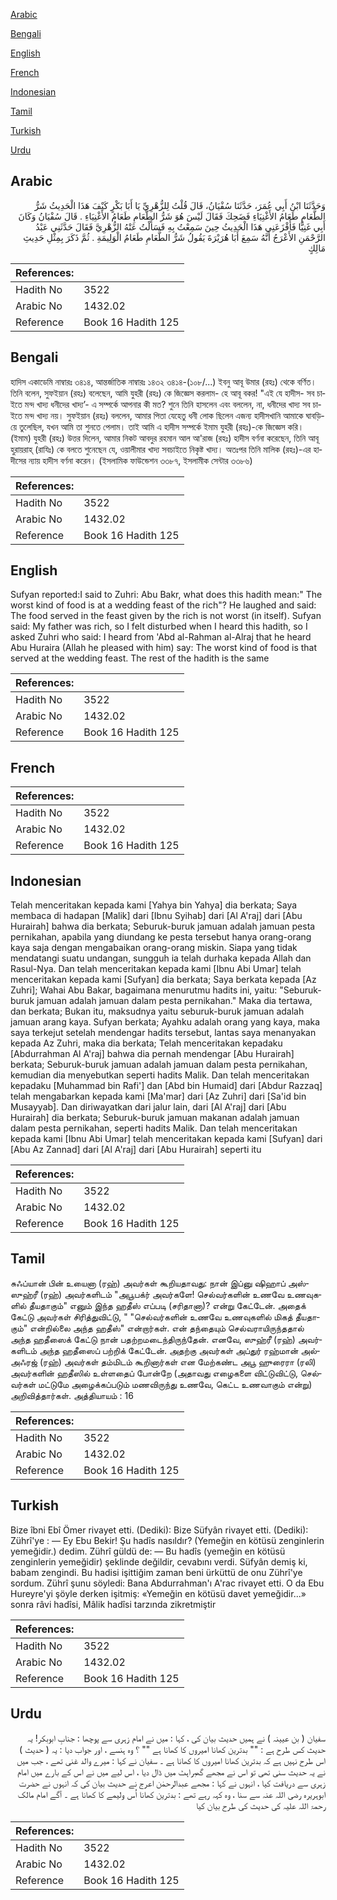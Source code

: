 [Arabic](#arabic)

[Bengali](#bengali)

[English](#english)

[French](#french)

[Indonesian](#indonesian)

[Tamil](#tamil)

[Turkish](#turkish)

[Urdu](#urdu)

## Arabic


<div dir="rtl" lang="ar" style={{fontSize:'larger',backgroundColor:'#f8f9fa',padding:20}}>
وَحَدَّثَنَا ابْنُ أَبِي عُمَرَ، حَدَّثَنَا سُفْيَانُ، قَالَ قُلْتُ لِلزُّهْرِيِّ يَا أَبَا بَكْرٍ كَيْفَ هَذَا الْحَدِيثُ شَرُّ الطَّعَامِ طَعَامُ الأَغْنِيَاءِ فَضَحِكَ فَقَالَ لَيْسَ هُوَ شَرُّ الطَّعَامِ طَعَامُ الأَغْنِيَاءِ ‏.‏ قَالَ سُفْيَانُ وَكَانَ أَبِي غَنِيًّا فَأَفْزَعَنِي هَذَا الْحَدِيثُ حِينَ سَمِعْتُ بِهِ فَسَأَلْتُ عَنْهُ الزُّهْرِيَّ فَقَالَ حَدَّثَنِي عَبْدُ الرَّحْمَنِ الأَعْرَجُ أَنَّهُ سَمِعَ أَبَا هُرَيْرَةَ يَقُولُ شَرُّ الطَّعَامِ طَعَامُ الْوَلِيمَةِ ‏.‏ ثُمَّ ذَكَرَ بِمِثْلِ حَدِيثِ مَالِكٍ
</div>
<div style={{backgroundColor:'#f8f9fa',padding:20, marginBottom: 10}}><table> <thead> <tr> <th>References:</th> <th></th> </tr> </thead> <tbody><tr><td>Hadith No</td><td>3522</td></tr><tr><td>Arabic No</td><td>1432.02</td></tr><tr><td>Reference</td><td>Book 16 Hadith 125</td></tr></tbody></table></div>

## Bengali


<div dir="ltr" lang="bn" style={{fontSize:'larger',backgroundColor:'#f8f9fa',padding:20}}>
হাদিস একাডেমি নাম্বারঃ ৩৪১৪, আন্তর্জাতিক নাম্বারঃ ১৪৩২ ৩৪১৪-(১০৮/...) ইবনু আবূ উমার (রহঃ) থেকে বর্ণিত। তিনি বলেন, সুফইয়ান (রহঃ) বলেছেন, আমি যুহরী (রহঃ) কে জিজ্ঞেস করলাম- হে আবূ বকর! "এই যে হাদীস- সব চাইতে মন্দ খাদ্য ধনীদের খাদ্য’- এ সম্পর্কে আপনার কী মত? শুনে তিনি হাসলেন এবং বললেন, না, ধনীদের খাদ্য সব চাইতে মন্দ খাদ্য নয়। সুফইয়ান (রহঃ) বললেন, আমার পিতা যেহেতু ধনী লোক ছিলেন এজন্য হাদীসখানি আমাকে ঘাবড়িয়ে তুলেছিল, যখন আমি তা শুনতে পেলাম। তাই আমি এ হাদীস সম্পর্কে ইমাম যুহরী (রহঃ)-কে জিজ্ঞেস করি। (ইমাম) যুহরী (রহঃ) উত্তর দিলেন, আমার নিকট আবদুর রহমান আল আ'রাজ (রহঃ) হাদীস বর্ণনা করেছেন, তিনি আবূ হুরায়রাহ্ (রাযিঃ) কে বলতে শুনেছেন যে, ওয়ালীমার খাদ্য সবচাইতে নিকৃষ্ট খাদ্য। অতঃপর তিনি মালিক (রহঃ)-এর হাদীসের ন্যায় হাদীস বর্ণনা করেন। (ইসলামিক ফাউন্ডেশন ৩৩৮৭, ইসলামীক সেন্টার ৩৩৮৬)
</div>
<div style={{backgroundColor:'#f8f9fa',padding:20, marginBottom: 10}}><table> <thead> <tr> <th>References:</th> <th></th> </tr> </thead> <tbody><tr><td>Hadith No</td><td>3522</td></tr><tr><td>Arabic No</td><td>1432.02</td></tr><tr><td>Reference</td><td>Book 16 Hadith 125</td></tr></tbody></table></div>

## English


<div dir="ltr" lang="en" style={{fontSize:'larger',backgroundColor:'#f8f9fa',padding:20}}>
Sufyan reported:I said to Zuhri: Abu Bakr, what does this hadith mean:" The worst kind of food is at a wedding feast of the rich"? He laughed and said: The food served in the feast given by the rich is not worst (in itself). Sufyan said: My father was rich, so I felt disturbed when I heard this hadith, so I asked Zuhri who said: I heard from 'Abd al-Rahman al-Alraj that he heard Abu Huraira (Allah he pleased with him) say: The worst kind of food is that served at the wedding feast. The rest of the hadith is the same
</div>
<div style={{backgroundColor:'#f8f9fa',padding:20, marginBottom: 10}}><table> <thead> <tr> <th>References:</th> <th></th> </tr> </thead> <tbody><tr><td>Hadith No</td><td>3522</td></tr><tr><td>Arabic No</td><td>1432.02</td></tr><tr><td>Reference</td><td>Book 16 Hadith 125</td></tr></tbody></table></div>

## French


<div dir="ltr" lang="fr" style={{fontSize:'larger',backgroundColor:'#f8f9fa',padding:20}}>

</div>
<div style={{backgroundColor:'#f8f9fa',padding:20, marginBottom: 10}}><table> <thead> <tr> <th>References:</th> <th></th> </tr> </thead> <tbody><tr><td>Hadith No</td><td>3522</td></tr><tr><td>Arabic No</td><td>1432.02</td></tr><tr><td>Reference</td><td>Book 16 Hadith 125</td></tr></tbody></table></div>

## Indonesian


<div dir="ltr" lang="id" style={{fontSize:'larger',backgroundColor:'#f8f9fa',padding:20}}>
Telah menceritakan kepada kami [Yahya bin Yahya] dia berkata; Saya membaca di hadapan [Malik] dari [Ibnu Syihab] dari [Al A'raj] dari [Abu Hurairah] bahwa dia berkata; Seburuk-buruk jamuan adalah jamuan pesta pernikahan, apabila yang diundang ke pesta tersebut hanya orang-orang kaya saja dengan mengabaikan orang-orang miskin. Siapa yang tidak mendatangi suatu undangan, sungguh ia telah durhaka kepada Allah dan Rasul-Nya. Dan telah menceritakan kepada kami [Ibnu Abi Umar] telah menceritakan kepada kami [Sufyan] dia berkata; Saya berkata kepada [Az Zuhri]; Wahai Abu Bakar, bagaimana menurutmu hadits ini, yaitu: "Seburuk-buruk jamuan adalah jamuan dalam pesta pernikahan." Maka dia tertawa, dan berkata; Bukan itu, maksudnya yaitu seburuk-buruk jamuan adalah jamuan arang kaya. Sufyan berkata; Ayahku adalah orang yang kaya, maka saya terkejut setelah mendengar hadits tersebut, lantas saya menanyakan kepada Az Zuhri, maka dia berkata; Telah menceritakan kepadaku [Abdurrahman Al A'raj] bahwa dia pernah mendengar [Abu Hurairah] berkata; Seburuk-buruk jamuan adalah jamuan dalam pesta pernikahan, kemudian dia menyebutkan seperti hadits Malik. Dan telah menceritakan kepadaku [Muhammad bin Rafi'] dan [Abd bin Humaid] dari [Abdur Razzaq] telah mengabarkan kepada kami [Ma'mar] dari [Az Zuhri] dari [Sa'id bin Musayyab]. Dan diriwayatkan dari jalur lain, dari [Al A'raj] dari [Abu Hurairah] dia berkata; Seburuk-buruk jamuan makanan adalah jamuan dalam pesta pernikahan, seperti hadits Malik. Dan telah menceritakan kepada kami [Ibnu Abi Umar] telah menceritakan kepada kami [Sufyan] dari [Abu Az Zannad] dari [Al A'raj] dari [Abu Hurairah] seperti itu
</div>
<div style={{backgroundColor:'#f8f9fa',padding:20, marginBottom: 10}}><table> <thead> <tr> <th>References:</th> <th></th> </tr> </thead> <tbody><tr><td>Hadith No</td><td>3522</td></tr><tr><td>Arabic No</td><td>1432.02</td></tr><tr><td>Reference</td><td>Book 16 Hadith 125</td></tr></tbody></table></div>

## Tamil


<div dir="ltr" lang="ta" style={{fontSize:'larger',backgroundColor:'#f8f9fa',padding:20}}>
சுஃப்யான் பின் உயைனா (ரஹ்) அவர்கள் கூறியதாவது: நான் இப்னு ஷிஹாப் அஸ்ஸுஹ்ரீ (ரஹ்) அவர்களிடம் "அபூபக்ர் அவர்களே! செல்வர்களின் உணவே உணவுகளில் தீயதாகும்" எனும் இந்த ஹதீஸ் எப்படி (சரிதானா)? என்று கேட்டேன். அதைக் கேட்டு அவர்கள் சிரித்துவிட்டு, " "செல்வர்களின் உணவே உணவுகளில் மிகத் தீயதாகும்" என்றில்லை அந்த ஹதீஸ்" என்றார்கள். என் தந்தையும் செல்வராயிருந்ததால் அந்த ஹதீஸைக் கேட்டு நான் பதற்றமடைந்திருந்தேன். எனவே, ஸுஹ்ரீ (ரஹ்) அவர்களிடம் அந்த ஹதீஸைப் பற்றிக் கேட்டேன். அதற்கு அவர்கள் அப்துர் ரஹ்மான் அல்அஃரஜ் (ரஹ்) அவர்கள் தம்மிடம் கூறினார்கள் என மேற்கண்ட அபூ ஹுரைரா (ரலி) அவர்களின் ஹதீஸில் உள்ளதைப் போன்றே (அதாவது எழைகளை விட்டுவிட்டு, செல்வர்கள் மட்டுமே அழைக்கப்படும் மணவிருந்து உணவே, கெட்ட உணவாகும் என்று) அறிவித்தார்கள். அத்தியாயம் : 16
</div>
<div style={{backgroundColor:'#f8f9fa',padding:20, marginBottom: 10}}><table> <thead> <tr> <th>References:</th> <th></th> </tr> </thead> <tbody><tr><td>Hadith No</td><td>3522</td></tr><tr><td>Arabic No</td><td>1432.02</td></tr><tr><td>Reference</td><td>Book 16 Hadith 125</td></tr></tbody></table></div>

## Turkish


<div dir="ltr" lang="tr" style={{fontSize:'larger',backgroundColor:'#f8f9fa',padding:20}}>
Bize îbni Ebî Ömer rivayet etti. (Dediki): Bize Süfyân rivayet etti. (Dediki): Zührî'ye : — Ey Ebu Bekir! Şu hadîs nasıldır? (Yemeğin en kötüsü zenginlerin yemeğidir.) dedim. Zührî güldü de: — Bu hadîs (yemeğin en kötüsü zenginlerin yemeğidir) şeklinde değildir, cevabını verdi. Süfyân demiş ki, babam zengindi. Bu hadisi işittiğim zaman beni ürküttü de onu Zührî'ye sordum. Zührî şunu söyledi: Bana Abdurrahman'ı A'rac rivayet etti. O da Ebu Hureyre'yi şöyle derken işitmiş: «Yemeğin en kötüsü davet yemeğidir...» sonra râvi hadîsi, Mâlik hadîsi tarzında zikretmiştir
</div>
<div style={{backgroundColor:'#f8f9fa',padding:20, marginBottom: 10}}><table> <thead> <tr> <th>References:</th> <th></th> </tr> </thead> <tbody><tr><td>Hadith No</td><td>3522</td></tr><tr><td>Arabic No</td><td>1432.02</td></tr><tr><td>Reference</td><td>Book 16 Hadith 125</td></tr></tbody></table></div>

## Urdu


<div dir="rtl" lang="ur" style={{fontSize:'larger',backgroundColor:'#f8f9fa',padding:20}}>
سفیان ( بن عیینہ ) نے ہمیں حدیث بیان کی ، کہا : میں نے امام زہری سے پوچھا : جنابِ ابوبکر! یہ حدیث کس طرح ہے : "" بدترین کھانا امیروں کا کھانا ہے "" ؟ وہ ہنسے ، اور جواب دیا : یہ ( حدیث ) اس طرح نہیں ہے کہ بدترین کھانا امیروں کا کھانا ہے ۔ سفیان نے کہا : میرے والد غنی تھے ، جب میں نے یہ حدیث سنی تھی تو اس نے مجھے گھبراہٹ میں ڈال دیا ، اس لیے میں نے اس کے بارے میں امام زہری سے دریافت کیا ، انہوں نے کہا : مجھے عبدالرحمٰن اعرج نے حدیث بیان کی کہ انہوں نے حضرت ابوہریرہ رضی اللہ عنہ سے سنا ، وہ کہہ رہے تھے : بدترین کھانا اُس ولیمے کا کھانا ہے ۔ آگے امام مالک رحمۃ اللہ علیہ کی حدیث کی طرح بیان کیا
</div>
<div style={{backgroundColor:'#f8f9fa',padding:20, marginBottom: 10}}><table> <thead> <tr> <th>References:</th> <th></th> </tr> </thead> <tbody><tr><td>Hadith No</td><td>3522</td></tr><tr><td>Arabic No</td><td>1432.02</td></tr><tr><td>Reference</td><td>Book 16 Hadith 125</td></tr></tbody></table></div>